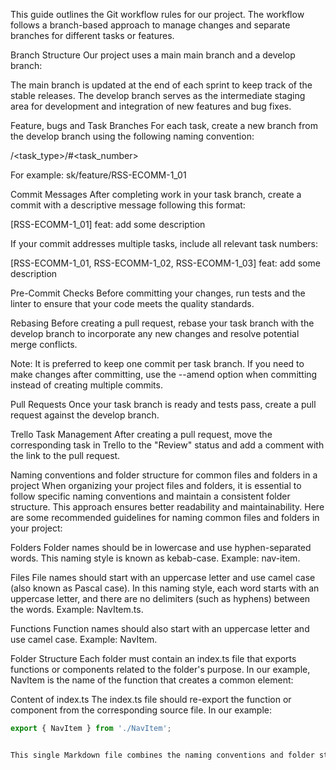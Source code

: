 This guide outlines the Git workflow rules for our project. The workflow follows a branch-based approach to manage changes and separate branches for different tasks or features.

Branch Structure
Our project uses a main main branch and a develop branch:

The main branch is updated at the end of each sprint to keep track of the stable releases.
The develop branch serves as the intermediate staging area for development and integration of new features and bug fixes.

Feature, bugs and Task Branches
For each task, create a new branch from the develop branch using the following naming convention:

<initials>/<task_type>/#<task_number>


For example: sk/feature/RSS-ECOMM-1_01

Commit Messages
After completing work in your task branch, create a commit with a descriptive message following this format:

[RSS-ECOMM-1_01] feat: add some description


If your commit addresses multiple tasks, include all relevant task numbers:

[RSS-ECOMM-1_01, RSS-ECOMM-1_02, RSS-ECOMM-1_03] feat: add some description


Pre-Commit Checks
Before committing your changes, run tests and the linter to ensure that your code meets the quality standards.

Rebasing
Before creating a pull request, rebase your task branch with the develop branch to incorporate any new changes and resolve potential merge conflicts.

Note: It is preferred to keep one commit per task branch. If you need to make changes after committing, use the --amend option when committing instead of creating multiple commits.

Pull Requests
Once your task branch is ready and tests pass, create a pull request against the develop branch.

Trello Task Management
After creating a pull request, move the corresponding task in Trello to the "Review" status and add a comment with the link to the pull request.

Naming conventions and folder structure for common files and folders in a project
When organizing your project files and folders, it is essential to follow specific naming conventions and maintain a consistent folder structure. This approach ensures better readability and maintainability. Here are some recommended guidelines for naming common files and folders in your project:

Folders
Folder names should be in lowercase and use hyphen-separated words. This naming style is known as kebab-case.
Example: nav-item.

Files
File names should start with an uppercase letter and use camel case (also known as Pascal case). In this naming style, each word starts with an uppercase letter, and there are no delimiters (such as hyphens) between the words.
Example: NavItem.ts.

Functions
Function names should also start with an uppercase letter and use camel case.
Example: NavItem.

Folder Structure
Each folder must contain an index.ts file that exports functions or components related to the folder's purpose. In our example, NavItem is the name of the function that creates a common element:

Content of index.ts
The index.ts file should re-export the function or component from the corresponding source file. In our example:

```typescript
export { NavItem } from './NavItem';


This single Markdown file combines the naming conventions and folder structure information, providing beginners with a comprehensive guide to organize their project files and folders.